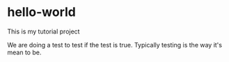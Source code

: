 # hello-world
This is my tutorial project

We are doing a test to test if the test is true. Typically testing is the way it's mean to be.
